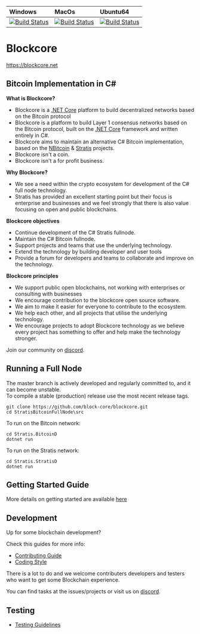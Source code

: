 | Windows | MacOs | Ubuntu64
| :---- | :------ | :---- |
| [![Build Status](https://dev.azure.com/StratisProject/StratisBitcoinFullNode/_apis/build/status/HostedWindowsContainer-CI)](https://dev.azure.com/StratisProject/StratisBitcoinFullNode/_build/latest?definitionId=4) | [![Build Status](https://dev.azure.com/StratisProject/StratisBitcoinFullNode/_apis/build/status/HostedmacOS-CI)](https://dev.azure.com/StratisProject/StratisBitcoinFullNode/_build/latest?definitionId=6) | [![Build Status](https://dev.azure.com/StratisProject/StratisBitcoinFullNode/_apis/build/status/HostedUbuntu1604-CI)](https://dev.azure.com/StratisProject/StratisBitcoinFullNode/_build/latest?definitionId=5)

Blockcore
===============

https://blockcore.net

Bitcoin Implementation in C#
----------------------------

**What is Blockcore?**

- Blockcore is a [.NET Core](https://dotnet.github.io/) platform to build decentralized networks based on the Bitcoin protocol
- Blockcore is a platform to build Layer 1 consensus networks based on the Bitcoin protocol, built on the [.NET Core](https://dotnet.github.io/) framework and written entirely in C#. 
- Blockcore aims to maintain an alternative C# Bitcoin implementation, based on the [NBitcoin](https://github.com/MetacoSA/NBitcoin) & [Stratis](https://github.com/stratisproject/StratisBitcoinFullNode) projects.
- Blockcore isn't a coin.
- Blockcore isn't a for profit business.

**Why Blockcore?**

- We see a need within the crypto ecosystem for development of the C# full node technology.
- Stratis has provided an excellent starting point but their focus is enterprise and businesses and we feel strongly that there is also value focusing on open and public blockchains.

**Blockcore objectives**

- Continue development of the C# Stratis fullnode.
- Maintain the C# Bitcoin fullnode.
- Support projects and teams that use the underlying technology.
- Extend the technology by building developer and user tools
- Provide a forum for developers and teams to collaborate and improve on the technology.

**Blockcore principles**

- We support public open blockchains, not working with enterprises or consulting with businesses  
- We encourage contribution to the blockcore open source software.
- We aim to make it easier for everyone to contribute to the ecosystem.
- We help each other, and all projects that utilise the underlying technology.
- We encourage projects to adopt Blockcore technology as we believe every project has something to offer and help make the technology stronger.

Join our community on [discord](https://discord.gg/TXx4Rm3).  


**Running a Full Node**
------------------

The master branch is actively developed and regularly committed to, and it can become unstable.  
To compile a stable (production) release use the most recent release tags.  

```
git clone https://github.com/block-core/blockcore.git  
cd StratisBitcoinFullNode\src
```

To run on the Bitcoin network:
```
cd Stratis.BitcoinD
dotnet run
```  

To run on the Stratis network:
```
cd Stratis.StratisD
dotnet run
```  

Getting Started Guide
-----------
More details on getting started are available [here](https://github.com/block-core/blockcore/blob/master/Documentation/getting-started.md)

Development
-----------
Up for some blockchain development?

Check this guides for more info:
* [Contributing Guide](Documentation/contributing.md)
* [Coding Style](Documentation/coding-style.md)

There is a lot to do and we welcome contributers developers and testers who want to get some Blockchain experience.

You can find tasks at the issues/projects or visit us on [discord](https://discord.gg/TXx4Rm3).

Testing
-------
* [Testing Guidelines](Documentation/testing-guidelines.md)
